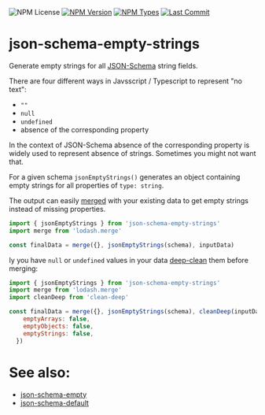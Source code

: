 ![NPM License](https://img.shields.io/npm/l/json-schema-empty-strings)
[![NPM Version](https://img.shields.io/npm/v/json-schema-empty-strings)](https://www.npmjs.com/package/json-schema-empty-strings)
[![NPM Types](https://img.shields.io/npm/types/json-schema-empty-strings)](https://www.npmjs.com/package/json-schema-empty-strings)
[![Last Commit](https://img.shields.io/github/last-commit/mdornseif/json-schema-empty-strings)](https://github.com/mdornseif/json-schema-empty-strings)

# json-schema-empty-strings

Generate empty strings for all [JSON-Schema](https://json-schema.org) string fields.

There are four different ways in Javsscript / Typescript to represent "no text":

- `""`
- `null`
- `undefined`
- absence of the corresponding property

In the context of JSON-Schema absence of the corresponding property is widely used to represent absence of strings. Sometimes you might not want that.

For a given schema `jsonEmptyStrings()` generates an object containing empty strings for all properties of `type: string`.

The output can easily [merged](https://www.npmjs.com/package/lodash.merge) with your existing data to get empty strings instead of missing properties.

```js
import { jsonEmptyStrings } from 'json-schema-empty-strings'
import merge from 'lodash.merge'

const finalData = merge({}, jsonEmptyStrings(schema), inputData)
```

Iy you have `null` or `undefined` values in your data [deep-clean](https://www.npmjs.com/package/clean-deep) them before merging:

```js
import { jsonEmptyStrings } from 'json-schema-empty-strings'
import merge from 'lodash.merge'
import cleanDeep from 'clean-deep'

const finalData = merge({}, jsonEmptyStrings(schema), cleanDeep(inputData, {
    emptyArrays: false,
    emptyObjects: false,
    emptyStrings: false,
  })
```

# See also:

- [json-schema-empty](https://www.npmjs.com/package/json-schema-empty)
- [json-schema-default](https://www.npmjs.com/package/json-schema-default)
